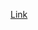 [Link](https://docs.google.com/document/d/e/2PACX-1vSngqKzTOueaQ6hN-t73QZk7gSOcVorFLuTR2vlJssTLFcACWfqjhY0qJPsd4tV4icWLaittfVrlPK-/pub)
